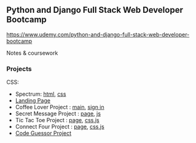 ## Python and Django Full Stack Web Developer Bootcamp
https://www.udemy.com/python-and-django-full-stack-web-developer-bootcamp

Notes & coursework

### Projects
CSS:
- Spectrum:  [html](/css_lvl_two/spectrum.html), [css](/css_lvl_two/spectrum.css)
- [Landing Page](/landing_page_proj)
- Coffee Lover Project : [main](/bootstrap/project.html), [sign in](/bootstrap/signup.html)
- Secret Message Project : [page](/js_lvl_one/project.html), [js](/js_lvl_one/project.js)
- Tic Tac Toe Project : [page](/dom/game_proj.html), [css](/dom/game_proj.css),[js](/dom/game_proj.js)
- Connect Four Project : [page](/jquery/fr_e_proj.html), [css](/jquery/fr_e_proj.css),[js](/jquery/fr_e_proj.js)
- [Code Guessor Project](/python_lvl_one/game.py)
